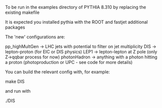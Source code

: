 To be run in the examples directory of PYTHIA 8.310 by replacing the existing makefile

It is expected you installed pythia with the ROOT and fastjet additional packages

The 'new' configurations are:

pp_highMultGen -> LHC jets with potential to filter on jet multiplicity
DIS -> lepton-proton (for EIC or DIS physics)
LEP1 -> lepton-lepton at Z pole (only Z->qqbar process for now)
photonHadron -> anything with a photon hitting a proton (photoproduction or UPC - see code for more details)

You can build the relevant config with, for example:

make DIS

and run with

./DIS <jobnumber>



